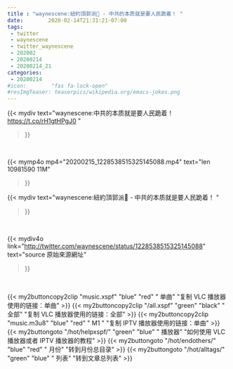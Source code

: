 ```yaml
---
title : "waynescene:紐約頂郭派🗽 - 中共的本质就是要人民跪着！ "
date:        2020-02-14T21:31:21-07:00
tags:
 - twitter
 - waynescene
 - twitter_waynescene
 - 202002
 - 20200214
 - 20200214_21
categories:
 - 20200214
#icon:        "fas fa-lock-open"
#resImgTeaser: teaserpics/wikipedia.org/emacs-jokes.png
---
```


{{< mydiv text="waynescene:中共的本质就是要人民跪着！ https://t.co/rH1gtHPgJ0 "
>}}
<br>


{{< mymp4o mp4="20200215_1228538515325145088.mp4"
text="len 10981590    11M"
>}}


{{< mydiv text="waynescene:紐約頂郭派🗽 - 中共的本质就是要人民跪着！ "
>}}
<br>

{{< mydiv4o link="http://twitter.com/waynescene/status/1228538515325145088"
text="source 原始來源網址"
>}}


<br>



{{< my2buttoncopy2clip "music.xspf"        "blue"   "red"    " 单曲"  "复制 VLC 播放器使用的链接：单曲" >}} {{< my2buttoncopy2clip "/all.xspf"         "green"  "black"  " 全部"  "复制 VLC 播放器使用的链接：全部" >}} {{< my2buttoncopy2clip "music.m3u8"        "blue"   "red"    " M1 "    "复制 IPTV 播放器使用的链接：单曲" >}} {{< my2buttongoto      "/hot/helpxspf/"    "green"  "blue"   " 播放器" "如何使用 VLC 播放器或者 IPTV 播放器的教程" >}} {{< my2buttongoto      "/hot/endothers/"   "blue"   "red"    " 月份"   "转到月份总目录" >}} {{< my2buttongoto      "/hot/alltags/"     "green"  "blue"   " 列表"   "转到文章总列表" >}} 
